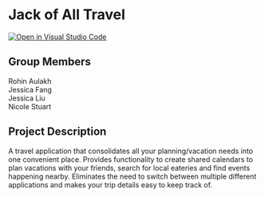 # Jack of All Travel

[![Open in Visual Studio Code](https://classroom.github.com/assets/open-in-vscode-2e0aaae1b6195c2367325f4f02e2d04e9abb55f0b24a779b69b11b9e10269abc.svg)](https://classroom.github.com/online_ide?assignment_repo_id=17944443&assignment_repo_type=AssignmentRepo)

## Group Members
Rohin Aulakh<br>
Jessica Fang<br>
Jessica Liu<br>
Nicole Stuart<br>

## Project Description
A travel application that consolidates all your planning/vacation needs into one convenient place. Provides functionality to create shared calendars to plan vacations with your friends, search for local eateries and find events happening nearby. Eliminates the need to switch between multiple different applications and makes your trip details easy to keep track of.
